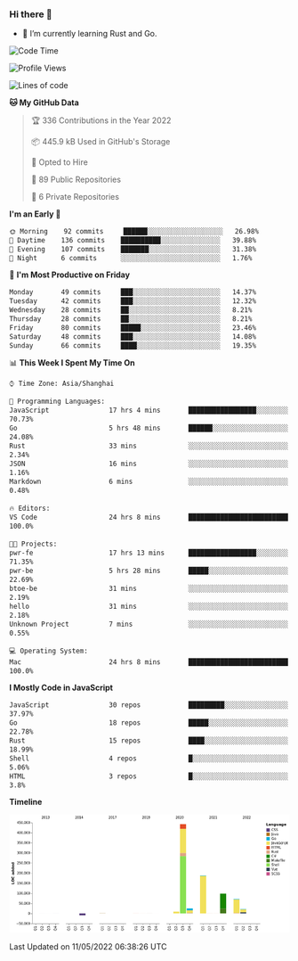 ### Hi there 👋

- 🌱 I’m currently learning Rust and Go.

<!--START_SECTION:waka-->
![Code Time](http://img.shields.io/badge/Code%20Time-373%20hrs%2015%20mins-blue)

![Profile Views](http://img.shields.io/badge/Profile%20Views-1-blue)

![Lines of code](https://img.shields.io/badge/From%20Hello%20World%20I%27ve%20Written-852%20Thousand%20lines%20of%20code-blue)

**🐱 My GitHub Data** 

> 🏆 336 Contributions in the Year 2022
 > 
> 📦 445.9 kB Used in GitHub's Storage 
 > 
> 💼 Opted to Hire
 > 
> 📜 89 Public Repositories 
 > 
> 🔑 6 Private Repositories  
 > 
**I'm an Early 🐤** 

```text
🌞 Morning    92 commits     ██████░░░░░░░░░░░░░░░░░░░   26.98% 
🌆 Daytime    136 commits    ██████████░░░░░░░░░░░░░░░   39.88% 
🌃 Evening    107 commits    ███████░░░░░░░░░░░░░░░░░░   31.38% 
🌙 Night      6 commits      ░░░░░░░░░░░░░░░░░░░░░░░░░   1.76%

```
📅 **I'm Most Productive on Friday** 

```text
Monday       49 commits     ███░░░░░░░░░░░░░░░░░░░░░░   14.37% 
Tuesday      42 commits     ███░░░░░░░░░░░░░░░░░░░░░░   12.32% 
Wednesday    28 commits     ██░░░░░░░░░░░░░░░░░░░░░░░   8.21% 
Thursday     28 commits     ██░░░░░░░░░░░░░░░░░░░░░░░   8.21% 
Friday       80 commits     █████░░░░░░░░░░░░░░░░░░░░   23.46% 
Saturday     48 commits     ███░░░░░░░░░░░░░░░░░░░░░░   14.08% 
Sunday       66 commits     ████░░░░░░░░░░░░░░░░░░░░░   19.35%

```


📊 **This Week I Spent My Time On** 

```text
⌚︎ Time Zone: Asia/Shanghai

💬 Programming Languages: 
JavaScript               17 hrs 4 mins       █████████████████░░░░░░░░   70.73% 
Go                       5 hrs 48 mins       ██████░░░░░░░░░░░░░░░░░░░   24.08% 
Rust                     33 mins             ░░░░░░░░░░░░░░░░░░░░░░░░░   2.34% 
JSON                     16 mins             ░░░░░░░░░░░░░░░░░░░░░░░░░   1.16% 
Markdown                 6 mins              ░░░░░░░░░░░░░░░░░░░░░░░░░   0.48%

🔥 Editors: 
VS Code                  24 hrs 8 mins       █████████████████████████   100.0%

🐱‍💻 Projects: 
pwr-fe                   17 hrs 13 mins      █████████████████░░░░░░░░   71.35% 
pwr-be                   5 hrs 28 mins       █████░░░░░░░░░░░░░░░░░░░░   22.69% 
btoe-be                  31 mins             ░░░░░░░░░░░░░░░░░░░░░░░░░   2.19% 
hello                    31 mins             ░░░░░░░░░░░░░░░░░░░░░░░░░   2.18% 
Unknown Project          7 mins              ░░░░░░░░░░░░░░░░░░░░░░░░░   0.55%

💻 Operating System: 
Mac                      24 hrs 8 mins       █████████████████████████   100.0%

```

**I Mostly Code in JavaScript** 

```text
JavaScript               30 repos            █████████░░░░░░░░░░░░░░░░   37.97% 
Go                       18 repos            █████░░░░░░░░░░░░░░░░░░░░   22.78% 
Rust                     15 repos            ████░░░░░░░░░░░░░░░░░░░░░   18.99% 
Shell                    4 repos             █░░░░░░░░░░░░░░░░░░░░░░░░   5.06% 
HTML                     3 repos             █░░░░░░░░░░░░░░░░░░░░░░░░   3.8%

```


**Timeline**

![Chart not found](https://raw.githubusercontent.com/elton/elton/main/charts/bar_graph.png) 


 Last Updated on 11/05/2022 06:38:26 UTC
<!--END_SECTION:waka-->

<!--
**elton/elton** is a ✨ _special_ ✨ repository because its `README.md` (this file) appears on your GitHub profile.

Here are some ideas to get you started:

- 🔭 I’m currently working on ...
- 🌱 I’m currently learning ...
- 👯 I’m looking to collaborate on ...
- 🤔 I’m looking for help with ...
- 💬 Ask me about ...
- 📫 How to reach me: ...
- 😄 Pronouns: ...
- ⚡ Fun fact: ...
-->
